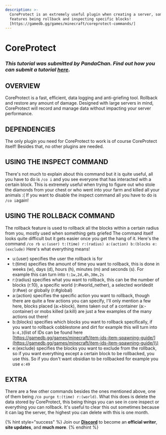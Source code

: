 ```yaml
---
description: >-
  CoreProtect is an extremely useful plugin when creating a server, some of its
  features being rollback and inspecting specific blocks!
  [https://gamedb.gg/games/minecraft/coreprotect-commands/]
---
```


# CoreProtect

### _This tutorial was submitted by PandaChan. Find out how you can submit a tutorial_ [_here_](../contribute.md)_._

## OVERVIEW

CoreProtect is a fast, efficient, data logging and anti-griefing tool. Rollback and restore any amount of damage. Designed with large servers in mind, CoreProtect will record and manage data without impacting your server performance.

## DEPENDENCIES

The only plugin you need for CoreProtect to work is of course CoreProtect itself! Besides that, no other plugins are needed.

## USING THE INSPECT COMMAND

There's not much to explain about this command but it is quite useful, all you have to do is `/co i` and you see everyone that has interacted with a certain block. This is extremely useful when trying to figure out who stole the diamonds from your chest or who went into your farm and killed all your animals :\( If you want to disable the inspect command all you have to do is `/co i`again!

## USING THE ROLLBACK COMMAND

The rollback feature is used to rollback all the blocks within a certain radius from you, mostly used when something gets griefed The command itself looks quite difficult but it gets easier once you get the hang of it. Here's the command `/co rb u:(user) t:(time) r:(radius) a:(action) b:(blocks e:(exclude)` Here's what everything means!

* u:\(user\) specifies the user the rollback is for
* t:\(time\) specifies the amount of time you want to rollback, this is done in weeks \(w\), days \(d\), hours \(h\), minutes \(m\) and seconds \(s\). For example this can turn into `t:1w,2d,4h,30m,2s`
* r:\(radius\) specifies what you want to rollback, this can be the number of blocks \(r:10\), a specific world \(r:\#world\_nether\), a selected worldedit \(r:\#we\) or globally \(r:\#global\)
* a:\(action\) specifies the specific action you want to rollback, though there are quite a few actions you can specify, I'll only mention a few here, blocks placed \(a:+block\), items taken out of a container \(a:-container\) or mobs killed \(a:kill\) are just a few examples of the many actions out there!
* b:\(blocks\) specifies which blocks you want to rollback specifically, if you want to rollback cobblestone and dirt for example this will turn into `b:4,3`\(list of IDs can be found here [https://gamedb.gg/games/minecraft/item-ids-item-spawning-guide/](https://gamedb.gg/games/minecraft/item-ids-item-spawning-guide/)\)
* e:\(exclude\) specifies the blocks you want to exclude from the rollback, so if you want everything except a certain block to be rollbacked, you use this. So if you don't want obsidian to be rollbacked for example you use `e:49`

## EXTRA

There are a few other commands besides the ones mentioned above, one of them being `/co purge t:(time) r:(world)`. What this does is delete the data stored by CoreProtect, this being things you can see in core inspect or everything you can rollback. It's useful to clear this out sometimes because it can lag the server, the highest you can delete with this is one month.

{% hint style="success" %}
Join our **[Discord](https://invite.gg/minehutxyz)** to become an **official writer**, **site updates**, and **much more**.
{% endhint %}


